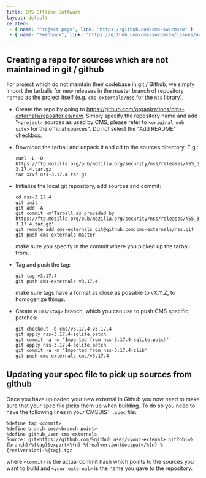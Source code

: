 ```yaml
---
title: CMS Offline Software
layout: default
related:
 - { name: "Project page", link: "https://github.com/cms-sw/cmssw" }
 - { name: "Feedback", link: "https://github.com/cms-sw/cmssw/issues/new" }
---
```


## Creating a repo for sources which are not maintained in git / github

For project which do not maintain their codebase in git / Github, we simply
import the tarballs for new releases in the master branch of repository named
as the project itself (e.g. `cms-externals/nss` for the `nss` library).

- Create the repo by going to
  <https://github.com/organizations/cms-externals/repositories/new>. Simply
  specify the repository name and add "`<project>` sources as used by CMS,
  please   refer to `<original web site>` for the official sources". Do not select the "Add README" checkbox.

- Download the tarball and unpack it and cd to the sources directory. E.g.:

      curl -L -O https://ftp.mozilla.org/pub/mozilla.org/security/nss/releases/NSS_3_17_4_RTM/src/nss-3.17.4.tar.gz
      tar xzvf nss-3.17.4.tar.gz

- Initialize the local git repository, add sources and commit:

      cd nss-3.17.4
      git init
      git add -A
      git commit -m'Tarball as provided by https://ftp.mozilla.org/pub/mozilla.org/security/nss/releases/NSS_3_17_4_RTM/src/nss-3.17.4.tar.gz'
      git remote add cms-externals git@github.com:cms-externals/nss.git
      git push cms-externals master

  make sure you specify in the commit where you picked up the tarball from.

- Tag and push the tag:

      git tag v3.17.4
      git push cms-externals v3.17.4

  make sure tags have a format as close as possible to vX.Y.Z, to homogenize
  things.

- Create a `cms/<tag>` branch, which you can use to push CMS specific patches:

      git checkout -b cms/v3.17.4 v3.17.4
      git apply nss-3.17.4-sqlite.patch
      git commit -a -m 'Imported from nss-3.17.4-sqlite.patch'
      git apply nss-3.17.4-sqlite.patch
      git commit -a -m 'Imported from nss-3.17.4-zlib'
      git push cms-externals cms/v3.17.4

## Updating your spec file to pick up sources from github

Once you have uploaded your new external in Github you now need to make sure
that your spec file picks them up when building. To do so you need to have the
following lines in your CMSDIST `.spec` file:

    %define tag <commit>
    %define branch cms/<branch point>
    %define github_user cms-externals
    Source: git+https://github.com/%github_user/<your-extenal>.git?obj=%{branch}/%{tag}&export=%{n}-%{realversion}&output=/%{n}-%{realversion}-%{tag}.tgz

where `<commit>` is the actual commit hash which points to the sources you want
to build and `<your external>` is the name you gave to the repository.
